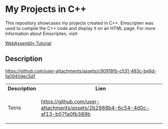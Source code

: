 <h1>My Projects in C++</h1>
This repository showcases my projects created in C++.
Emscripten was used to compile the C++ code and display it on an HTML page. For more information about Emscripten, visit:

<a href="https://www.youtube.com/watch?v=_8T9T6MQ1fU&list=PLysLvOneEETPM_YbEyZcJ35_3pSdrj33O">WebAssembly Tutorial</a>

<h2>Description</h2>

  <table align="center">
  <tr>
    <th>Description</th>
    <th>Lien</th>
  </tr>
  <tr>
    <td>Tetris</td>
    <td>   

      
https://github.com/user-attachments/assets/2b2888b4-6c54-4d0c-af13-b07fa0fb389b



  </tr>






https://github.com/user-attachments/assets/c90918fb-c531-483c-be6d-fa0940dec5d1

